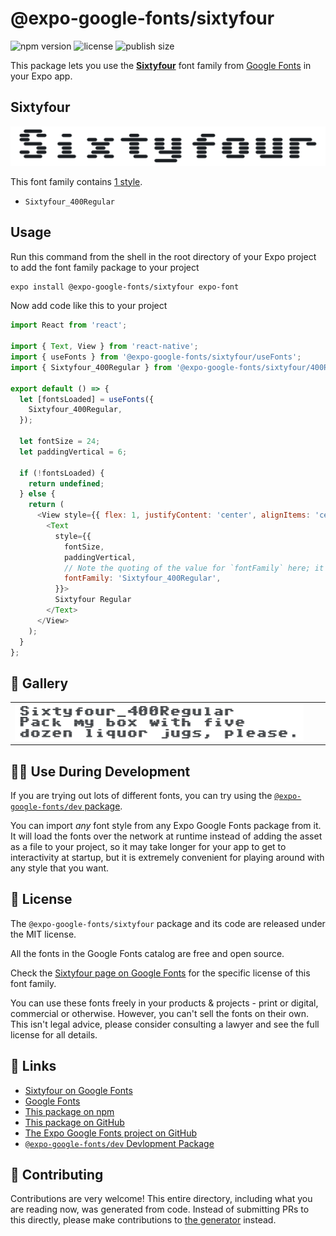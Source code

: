 # @expo-google-fonts/sixtyfour

![npm version](https://flat.badgen.net/npm/v/@expo-google-fonts/sixtyfour)
![license](https://flat.badgen.net/github/license/expo/google-fonts)
![publish size](https://flat.badgen.net/packagephobia/install/@expo-google-fonts/sixtyfour)

This package lets you use the [**Sixtyfour**](https://fonts.google.com/specimen/Sixtyfour) font family from [Google Fonts](https://fonts.google.com/) in your Expo app.

## Sixtyfour

![Sixtyfour](./font-family.png)

This font family contains [1 style](#-gallery).

- `Sixtyfour_400Regular`

## Usage

Run this command from the shell in the root directory of your Expo project to add the font family package to your project
```sh
expo install @expo-google-fonts/sixtyfour expo-font
```

Now add code like this to your project
```js
import React from 'react';

import { Text, View } from 'react-native';
import { useFonts } from '@expo-google-fonts/sixtyfour/useFonts';
import { Sixtyfour_400Regular } from '@expo-google-fonts/sixtyfour/400Regular';

export default () => {
  let [fontsLoaded] = useFonts({
    Sixtyfour_400Regular,
  });

  let fontSize = 24;
  let paddingVertical = 6;

  if (!fontsLoaded) {
    return undefined;
  } else {
    return (
      <View style={{ flex: 1, justifyContent: 'center', alignItems: 'center' }}>
        <Text
          style={{
            fontSize,
            paddingVertical,
            // Note the quoting of the value for `fontFamily` here; it expects a string!
            fontFamily: 'Sixtyfour_400Regular',
          }}>
          Sixtyfour Regular
        </Text>
      </View>
    );
  }
};

```

## 🔡 Gallery


||||
|-|-|-|
|![Sixtyfour_400Regular](.//400Regular/Sixtyfour_400Regular.ttf.png)||||


## 👩‍💻 Use During Development

If you are trying out lots of different fonts, you can try using the [`@expo-google-fonts/dev` package](https://github.com/freeboub/google-fonts/tree/master/font-packages/dev#readme).

You can import *any* font style from any Expo Google Fonts package from it. It will load the fonts
over the network at runtime instead of adding the asset as a file to your project, so it may take longer
for your app to get to interactivity at startup, but it is extremely convenient
for playing around with any style that you want.

## 📖 License

The `@expo-google-fonts/sixtyfour` package and its code are released under the MIT license.

All the fonts in the Google Fonts catalog are free and open source.

Check the [Sixtyfour page on Google Fonts](https://fonts.google.com/specimen/Sixtyfour) for the specific license of this font family.

You can use these fonts freely in your products & projects - print or digital, commercial or otherwise. However, you can't sell the fonts on their own. This isn't legal advice, please consider consulting a lawyer and see the full license for all details.

## 🔗 Links

- [Sixtyfour on Google Fonts](https://fonts.google.com/specimen/Sixtyfour)
- [Google Fonts](https://fonts.google.com/)
- [This package on npm](https://www.npmjs.com/package/@expo-google-fonts/sixtyfour)
- [This package on GitHub](https://github.com/freeboub/google-fonts/tree/master/font-packages/sixtyfour)
- [The Expo Google Fonts project on GitHub](https://github.com/freeboub/google-fonts)
- [`@expo-google-fonts/dev` Devlopment Package](https://github.com/freeboub/google-fonts/tree/master/font-packages/dev)

## 🤝 Contributing

Contributions are very welcome! This entire directory, including what you are reading now, was generated from code. Instead of submitting PRs to this directly, please make contributions to [the generator](https://github.com/freeboub/google-fonts/tree/master/packages/generator) instead.
